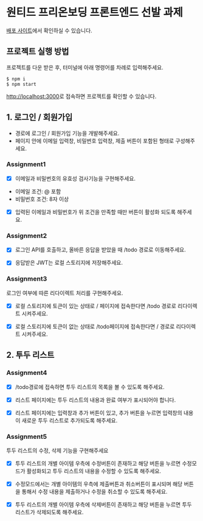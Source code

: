 # 원티드 프리온보딩 프론트엔드 선발 과제

[배포 사이트](https://wanted-pre-onboarding-fe-7-gamma.vercel.app/)에서 확인하실 수 있습니다.

## 프로젝트 실행 방법

프로젝트를 다운 받은 후, 터미널에 아래 명령어를 차례로 입력해주세요.

```
$ npm i
$ npm start
```

[http://localhost:3000](http://localhost:3000)로 접속하면 프로젝트를 확인할 수 있습니다.

## 1. 로그인 / 회원가입

- 경로에 로그인 / 회원가입 기능을 개발해주세요.
- 페이지 안에 이메일 입력창, 비밀번호 입력창, 제출 버튼이 포함된 형태로 구성해주세요.

### Assignment1

- [x] 이메일과 비밀번호의 유효성 검사기능을 구현해주세요.
- 이메일 조건: @ 포함
- 비밀번호 조건: 8자 이상

- [x] 입력된 이메일과 비밀번호가 위 조건을 만족할 때만 버튼이 활성화 되도록 해주세요.

### Assignment2

- [x] 로그인 API를 호출하고, 올바른 응답을 받았을 때 /todo 경로로 이동해주세요.

- [x] 응답받은 JWT는 로컬 스토리지에 저장해주세요.

### Assignment3

로그인 여부에 따른 리다이렉트 처리를 구현해주세요.

- [x] 로컬 스토리지에 토큰이 있는 상태로 / 페이지에 접속한다면 /todo 경로로 리다이렉트 시켜주세요.

- [x] 로컬 스토리지에 토큰이 없는 상태로 /todo페이지에 접속한다면 / 경로로 리다이렉트 시켜주세요.

## 2. 투두 리스트

### Assignment4

- [x] /todo경로에 접속하면 투두 리스트의 목록을 볼 수 있도록 해주세요.

- [x] 리스트 페이지에는 투두 리스트의 내용과 완료 여부가 표시되어야 합니다.

- [x] 리스트 페이지에는 입력창과 추가 버튼이 있고, 추가 버튼을 누르면 입력창의 내용이 새로운 투두 리스트로 추가되도록 해주세요.

### Assignment5

투두 리스트의 수정, 삭제 기능을 구현해주세요

- [x] 투두 리스트의 개별 아이템 우측에 수정버튼이 존재하고 해당 버튼을 누르면 수정모드가 활성화되고 투두 리스트의 내용을 수정할 수 있도록 해주세요.

- [x] 수정모드에서는 개별 아이템의 우측에 제출버튼과 취소버튼이 표시되며 해당 버튼을 통해서 수정 내용을 제출하거나 수정을 취소할 수 있도록 해주세요.

- [x] 투두 리스트의 개별 아이템 우측에 삭제버튼이 존재하고 해당 버튼을 누르면 투두 리스트가 삭제되도록 해주세요.
